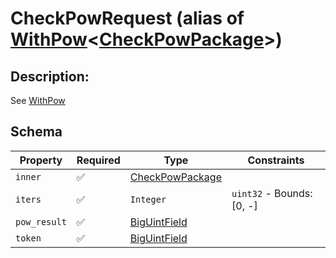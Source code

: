 # CheckPowRequest (alias of [WithPow](../../pow/WithPow.md)\<[CheckPowPackage](../../routes/check_pow/CheckPowPackage.md)\>)

## Description:
See [WithPow](../../pow/WithPow.md)

## Schema

| Property | Required | Type | Constraints |
| --- | --- | --- | --- |
| `inner` | ✅ | [CheckPowPackage](../../routes/check_pow/CheckPowPackage.md) |     | 
| `iters` | ✅ | `Integer` | `uint32` - Bounds: [0, -] | 
| `pow_result` | ✅ | [BigUintField](../../fields/big_uint/BigUintField.md) |     | 
| `token` | ✅ | [BigUintField](../../fields/big_uint/BigUintField.md) |     | 


